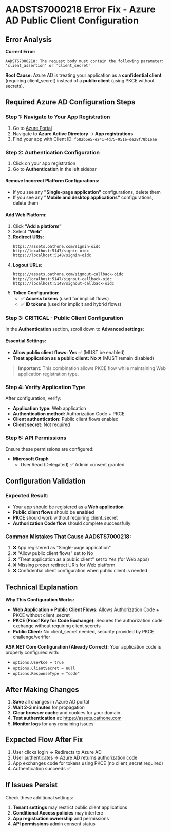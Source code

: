 # AADSTS7000218 Error Fix - Azure AD Public Client Configuration

## Error Analysis

**Current Error:**
```
AADSTS7000218: The request body must contain the following parameter: 'client_assertion' or 'client_secret'
```

**Root Cause:**
Azure AD is treating your application as a **confidential client** (requiring client_secret) instead of a **public client** (using PKCE without secrets).

## Required Azure AD Configuration Steps

### Step 1: Navigate to Your App Registration
1. Go to [Azure Portal](https://portal.azure.com)
2. Navigate to **Azure Active Directory** → **App registrations**
3. Find your app with Client ID: `f582b5e5-e241-4d75-951e-de28f78b16ae`

### Step 2: Authentication Configuration
1. Click on your app registration
2. Go to **Authentication** in the left sidebar

#### Remove Incorrect Platform Configurations:
- If you see any **"Single-page application"** configurations, delete them
- If you see any **"Mobile and desktop applications"** configurations, delete them

#### Add Web Platform:
1. Click **"Add a platform"**
2. Select **"Web"**
3. **Redirect URIs:**
   ```
   https://assets.oathone.com/signin-oidc
   http://localhost:5147/signin-oidc
   https://localhost:5148/signin-oidc
   ```
4. **Logout URLs:**
   ```
   https://assets.oathone.com/signout-callback-oidc
   http://localhost:5147/signout-callback-oidc
   https://localhost:5148/signout-callback-oidc
   ```
5. **Token Configuration:**
   - ✅ **Access tokens** (used for implicit flows)
   - ✅ **ID tokens** (used for implicit and hybrid flows)

### Step 3: CRITICAL - Public Client Configuration
In the **Authentication** section, scroll down to **Advanced settings**:

#### Essential Settings:
- **Allow public client flows:** **Yes** ✅ (MUST be enabled)
- **Treat application as a public client:** **No** ❌ (MUST remain disabled)

> **Important:** This combination allows PKCE flow while maintaining Web application registration type.

### Step 4: Verify Application Type
After configuration, verify:
- **Application type:** Web application
- **Authentication method:** Authorization Code + PKCE
- **Client authentication:** Public client flows enabled
- **Client secret:** Not required

### Step 5: API Permissions
Ensure these permissions are configured:
- **Microsoft Graph**
  - User.Read (Delegated) ✅ Admin consent granted

## Configuration Validation

### Expected Result:
- Your app should be registered as a **Web application**
- **Public client flows** should be **enabled**
- **PKCE** should work without requiring client_secret
- **Authorization Code flow** should complete successfully

### Common Mistakes That Cause AADSTS7000218:
1. ❌ App registered as "Single-page application"
2. ❌ "Allow public client flows" set to No
3. ❌ "Treat application as a public client" set to Yes (for Web apps)
4. ❌ Missing proper redirect URIs for Web platform
5. ❌ Confidential client configuration when public client is needed

## Technical Explanation

**Why This Configuration Works:**
- **Web Application + Public Client Flows:** Allows Authorization Code + PKCE without client_secret
- **PKCE (Proof Key for Code Exchange):** Secures the authorization code exchange without requiring client secrets
- **Public Client:** No client_secret needed, security provided by PKCE challenge/verifier

**ASP.NET Core Configuration (Already Correct):**
Your application code is properly configured with:
- `options.UsePkce = true`
- `options.ClientSecret = null`
- `options.ResponseType = "code"`

## After Making Changes

1. **Save** all changes in Azure AD portal
2. **Wait 2-3 minutes** for propagation
3. **Clear browser cache** and cookies for your domain
4. **Test authentication** at: https://assets.oathone.com
5. **Monitor logs** for any remaining issues

## Expected Flow After Fix

1. User clicks login → Redirects to Azure AD
2. User authenticates → Azure AD returns authorization code
3. App exchanges code for tokens using PKCE (no client_secret required)
4. Authentication succeeds ✅

## If Issues Persist

Check these additional settings:
1. **Tenant settings** may restrict public client applications
2. **Conditional Access policies** may interfere
3. **App registration ownership** and permissions
4. **API permissions** admin consent status